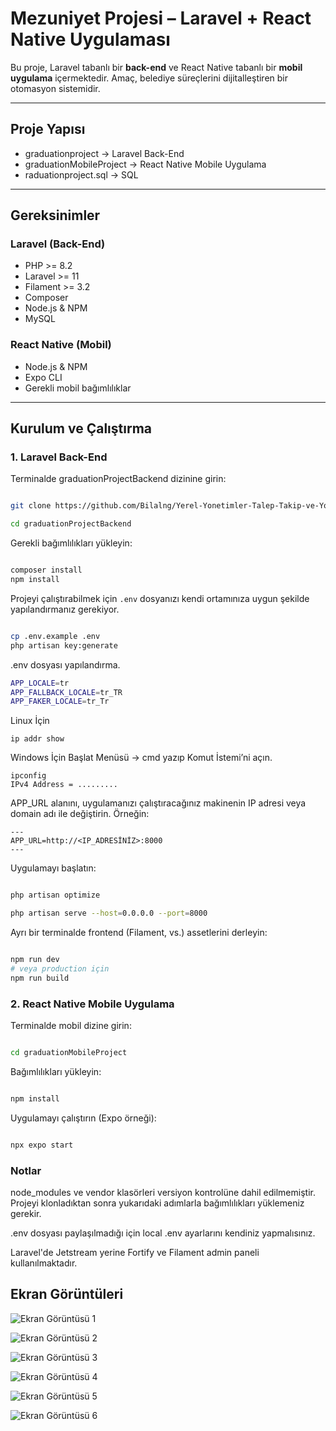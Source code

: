 # Mezuniyet Projesi – Laravel + React Native Uygulaması

Bu proje, Laravel tabanlı bir **back-end** ve React Native tabanlı bir **mobil uygulama** içermektedir. Amaç, belediye süreçlerini dijitalleştiren bir otomasyon sistemidir.

---

## Proje Yapısı

- graduationproject → Laravel Back-End
- graduationMobileProject → React Native Mobile Uygulama
- raduationproject.sql → SQL 

---

## Gereksinimler

### Laravel (Back-End)

- PHP >= 8.2
- Laravel >= 11
- Filament >= 3.2
- Composer
- Node.js & NPM
- MySQL 

### React Native (Mobil)

- Node.js & NPM
- Expo CLI
- Gerekli mobil bağımlılıklar

---

## Kurulum ve Çalıştırma

### 1. Laravel Back-End

Terminalde graduationProjectBackend dizinine girin:

```bash

git clone https://github.com/Bilalng/Yerel-Yonetimler-Talep-Takip-ve-Yonetim-Platformu.git

cd graduationProjectBackend

```

Gerekli bağımlılıkları yükleyin:

```bash

composer install
npm install

```

Projeyi çalıştırabilmek için `.env` dosyanızı kendi ortamınıza uygun şekilde yapılandırmanız gerekiyor.

```bash

cp .env.example .env
php artisan key:generate

```
.env dosyası yapılandırma.

```bash
APP_LOCALE=tr
APP_FALLBACK_LOCALE=tr_TR
APP_FAKER_LOCALE=tr_Tr
```
Linux İçin
```
ip addr show
```
Windows İçin
Başlat Menüsü → cmd yazıp Komut İstemi’ni açın.
```
ipconfig
IPv4 Address = .........
```
APP_URL alanını, uygulamanızı çalıştıracağınız makinenin IP adresi veya domain adı ile değiştirin. Örneğin:
```
---
APP_URL=http://<IP_ADRESİNİZ>:8000
---
```
Uygulamayı başlatın:

```bash

php artisan optimize

php artisan serve --host=0.0.0.0 --port=8000

```
Ayrı bir terminalde frontend (Filament, vs.) assetlerini derleyin:

```bash

npm run dev
# veya production için
npm run build

```

### 2. React Native Mobile Uygulama

Terminalde mobil dizine girin:

```bash

cd graduationMobileProject

```
Bağımlılıkları yükleyin:

```bash

npm install

```
Uygulamayı çalıştırın (Expo örneği):

```bash

npx expo start

```

### Notlar

node_modules ve vendor klasörleri versiyon kontrolüne dahil edilmemiştir. Projeyi klonladıktan sonra yukarıdaki adımlarla bağımlılıkları yüklemeniz gerekir.

.env dosyası paylaşılmadığı için local .env ayarlarını kendiniz yapmalısınız.

Laravel'de Jetstream yerine Fortify ve Filament admin paneli kullanılmaktadır.


## Ekran Görüntüleri

![Ekran Görüntüsü 1](graduationMobileProject/assets/images/KullanıcıWelcome.png)

![Ekran Görüntüsü 2](graduationMobileProject/assets/images/KullanıcıTalep.png)

![Ekran Görüntüsü 3](graduationMobileProject/assets/images/talepDeğerlendirmeAdmin.png)

![Ekran Görüntüsü 4](graduationMobileProject/assets/images/istatistik.png)

![Ekran Görüntüsü 5](graduationMobileProject/assets/images/AndroidTaleplerim.jpeg)

![Ekran Görüntüsü 6](graduationMobileProject/assets/images/androidOnaylananTaleple.jpeg)













